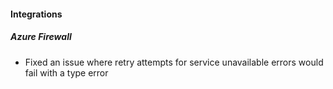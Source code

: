 
#### Integrations

##### Azure Firewall

- Fixed an issue where retry attempts for service unavailable errors would fail with a type error

